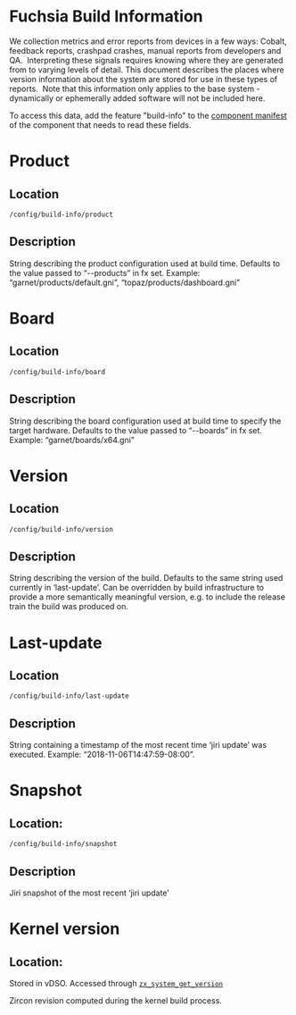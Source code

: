 # Fuchsia Build Information

We collection metrics and error reports from devices in a few ways: Cobalt, feedback reports, crashpad crashes, manual reports from developers and QA.  Interpreting these signals requires knowing where they are generated from to varying levels of detail.  This document describes the places where version information about the system are stored for use in these types of reports.  Note that this information only applies to the base system - dynamically or ephemerally added software will not be included here.

To access this data, add the feature "build-info" to the [component manifest](../../the-book/package_metadata.md#component-manifest) of the component that needs to read these fields.


# Product
## Location
`/config/build-info/product`

## Description
String describing the product configuration used at build time.  Defaults to the value passed to “--products” in fx set.
Example: “garnet/products/default.gni”, “topaz/products/dashboard.gni”

# Board
## Location
`/config/build-info/board`

## Description
String describing the board configuration used at build time to specify the target hardware.  Defaults to the value passed to “--boards” in fx set.
Example: “garnet/boards/x64.gni”

# Version
## Location
`/config/build-info/version`

## Description
String describing the version of the build.  Defaults to the same string used currently in ‘last-update’.  Can be overridden by build infrastructure to provide a more semantically meaningful version, e.g. to include the release train the build was produced on.

# Last-update
## Location
`/config/build-info/last-update`

## Description
String containing a timestamp of the most recent time ‘jiri update’ was executed.  Example: “2018-11-06T14:47:59-08:00”.

# Snapshot
## Location:
`/config/build-info/snapshot`

## Description
Jiri snapshot of the most recent ‘jiri update’

# Kernel version
## Location:
Stored in vDSO.  Accessed through [`zx_system_get_version`]( https://fuchsia.googlesource.com/fuchsia/+/master/zircon/docs/syscalls/system_get_version.md)

Zircon revision computed during the kernel build process.
